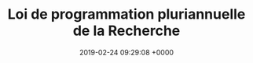 ---
title: Loi de programmation pluriannuelle de la Recherche
link: https://gouvernement-et-citoyens.consultation.etalab.gouv.fr/project/consultation-du-mesri/presentation/vers-une-loi-de-programmation-pluriannuelle-de-la-recherche
opendata: 
description: Consultation sur un projet de loi
organisateur : Ministère de l'Enseignement Supérieur de la Recherche et de l'innovation
outil:
- Cap Collectif
screenshot: mesri.png
date: 2019-02-24 09:29:08 +0000
in_progress: true
---